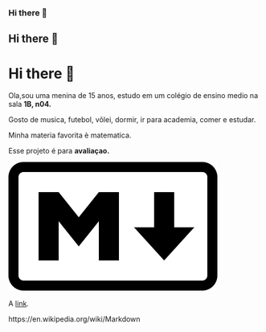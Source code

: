  ### Hi there 👋
  ## Hi there 👋
   # Hi there 👋

<p>Ola,sou uma menina de 15 anos, estudo em um colégio de ensino medio na sala <strong>1B, n04.</strong></p> <p>Gosto de musica, futebol, vôlei, dormir, ir para academia, comer e estudar.</p>
<p>Minha materia favorita è matematica.</p>  
<p>Esse projeto é para <strong> avaliaçao.</strong></p>
<!--[Markdown-mark.svg]()-->
<p><img alt="Image" title="icon" src="Markdown-mark.svg" /></p>
<p>A <a
href="https://en.wikipedia.org/wiki/Markdown">link</a>.
</p>
https://en.wikipedia.org/wiki/Markdown
